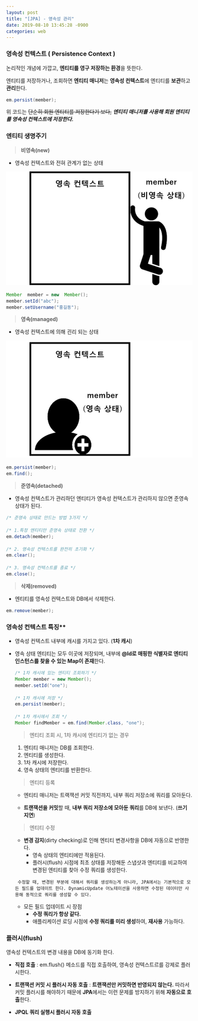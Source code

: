 ```yaml
---
layout: post
title: "[JPA] - 영속성 관리"
date: 2019-08-10 13:45:28 -0900
categories: web
---
```


### **영속성 컨텍스트 ( Persistence Context )**

논리적인 개념에 가깝고, **엔티티를 영구 저장하는 환경**을 뜻한다.

엔티티를 저장하거나, 조회하면 **엔티티 매니저**는 **영속성 컨텍스트**에 엔티티를 **보관**하고 **관리**한다.

```java
em.persist(member);
```

위 코드는 ~~단순히 회원 엔티티를 저장한다기 보다,~~ ***엔티티 매니저를 사용해 회원 엔티티를 영속성 컨텍스트에 저장한다.***



### 엔티티 생명주기

> **비영속(new)**

* 영속성 컨텍스트와 전혀 관계가 없는 상태

![new](/assets/image/persistence/new.png)
```java
Member  member = new  Member();
member.setId("abc");
member.setUsername("홍길동");
```

>  **영속(managed)**

* 영속성 컨텍스트에 의해 괸리 되는 상태

![managed](/assets/image/persistence/managed.png)
```java
em.persist(member);
em.find();
```

> **준영속(detached)**

* 영속성 컨텍스트가 관리하던 엔티티가 영속성 컨텍스트가 관리하지 않으면 준영속 상태가 된다.

```java
/* 준영속 상태로 만드는 방법 3가지 */

/* 1.특정 엔티티만 준영속 상태로 전환 */
em.detach(member);

/* 2. 영속성 컨텍스트를 완전히 초기화 */
em.clear();

/* 3. 영속성 컨텍스트를 종료 */
em.close();
```

>**삭제(removed)**

*  엔티티를 영속성 컨텍스트와 DB에서 삭제한다.

```java
em.remove(member);
```



### 영속성 컨텍스트 특징**

* 영속성 컨텍스트 내부에 캐시를 가지고 있다. (**1차 캐시**)

* 영속 상태 엔티티는 모두 이곳에 저장되며, 내부에 **@Id로 매핑한 식별자로 엔티티 인스턴스를 찾을 수 있는 Map이 존재**한다.

	```java
	/* 1차 캐시에 있는 엔티티 조회하기 */
	Member member = new Member();
	member.setId("one");

	/* 1차 캐시에 저장 */
	em.persist(member);

	/* 1차 캐시에서 조회 */
	Member findMember = em.find(Member.class, "one");
	```
	
	> 엔티티 조회 시, 1차 캐시에 엔티티가 없는 경우
	
	1. 엔티티 매니저는 DB를 조회한다.
	2. 엔티티를 생성한다.
	3. 1차 캐시에 저장한다.
	4. 영속 상태의 엔티티를 반환한다.
	
	> 엔티티 등록
	
	* 엔티티 매니저는 트랙잭션 커밋 직전까지, 내부 쿼리 저장소에 쿼리를 모아둔다.
	
	* **트랜잭션을 커밋**할 때, **내부 쿼리 저장소에 모아둔 쿼리**를 DB에 보낸다. (**쓰기 지연**)
	
	> 엔티티 수정
	
	* **변경 감지**(dirty checking)로 인해 엔티티 변경사항을 DB에 자동으로 반영한다.
		* 영속 상태의 엔티티에만 적용된다.
		* 플러시(flush) 시점에 최초 상태를 저장해둔 스냅샷과 엔티티를 비교하여 변경된 엔티티를 찾아 수정 쿼리를 생성한다.
	
	` 수정할 때, 변경된 부분에 대해서 쿼리를 생성하는게 아니라, JPA에서는 기본적으로 모든 필드를 업데이트 한다.
	DynamicUpdate 어노테이션을 사용하면 수정된 데이터만 사용해 동적으로 쿼리를 생성할 수 있다.`
	* 모든 필드 업데이트 시 장점
		* **수정 쿼리가 항상 같다.**
		* 애플리케이션 로딩 시점에 **수정 쿼리를 미리 생성**하여, **재사용** 가능하다.



### 플러시(flush) 

영속성 컨텍스트의 변경 내용을 DB에 동기화 한다.
* **직접 호출** : em.flush() 메소드를 직접 호출하여, 영속성 컨텍스트르를 강제로 플러시한다.

* **트랜잭션 커밋 시 플러시 자동 호출** : **트랜잭션만 커밋하면 반영되지 않는다.** 따라서 커밋 플러시를 해야하기 때문에 **JPA**에서는 이런 문제를 방지하기 위해 **자동으로 호출**한다.

* **JPQL 쿼리 실행시 플러시 자동 호출** 